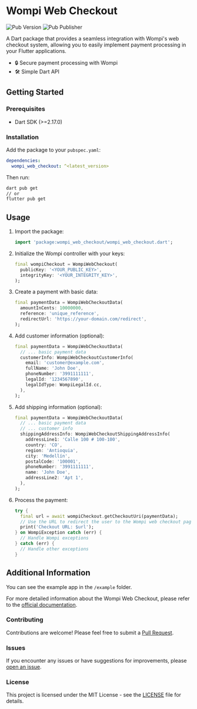 # Wompi Web Checkout

![Pub Version](https://img.shields.io/pub/v/wompi_web_checkout) ![Pub Publisher](https://img.shields.io/pub/publisher/wompi_web_checkout)

A Dart package that provides a seamless integration with Wompi's web checkout system, allowing you to easily implement payment processing in your Flutter applications.

- 🔒 Secure payment processing with Wompi
- 🛠️ Simple Dart API

## Getting Started

### Prerequisites

- Dart SDK (>=2.17.0)

### Installation

Add the package to your `pubspec.yaml`:

```yaml
dependencies:
  wompi_web_checkout: ^<latest_version>
```

Then run:

```bash
dart pub get
// or
flutter pub get
```

## Usage

1. Import the package:

    ```dart
    import 'package:wompi_web_checkout/wompi_web_checkout.dart';
    ```

2. Initialize the Wompi controller with your keys:

    ```dart
    final wompiCheckout = WompiWebCheckout(
      publicKey: '<YOUR_PUBLIC_KEY>',
      integrityKey: '<YOUR_INTEGRITY_KEY>',
    );
    ```

3. Create a payment with basic data:

    ```dart
    final paymentData = WompiWebCheckoutData(
      amountInCents: 10000000,
      reference: 'unique_reference',
      redirectUrl: 'https://your-domain.com/redirect',
    );
    ```

4. Add customer information (optional):

    ```dart
    final paymentData = WompiWebCheckoutData(
      // ... basic payment data
      customerInfo: WompiWebCheckoutCustomerInfo(
        email: 'customer@example.com',
        fullName: 'John Doe',
        phoneNumber: '3991111111',
        legalId: '1234567890',
        legalIdType: WompiLegalId.cc,
      ),
    );
    ```

5. Add shipping information (optional):

    ```dart
    final paymentData = WompiWebCheckoutData(
      // ... basic payment data
      // ... customer info
      shippingAddressInfo: WompiWebCheckoutShippingAddressInfo(
        addressLine1: 'Calle 100 # 100-100',
        country: 'CO',
        region: 'Antioquia',
        city: 'Medellín',
        postalCode: '100001',
        phoneNumber: '3991111111',
        name: 'John Doe',
        addressLine2: 'Apt 1',
      ),
    );
    ```

6. Process the payment:

    ```dart
    try {
      final url = await wompiCheckout.getCheckoutUri(paymentData);
      // Use the URL to redirect the user to the Wompi web checkout page
      print('Checkout URL: $url');
    } on WompiException catch (err) {
      // Handle Wompi exceptions
    } catch (err) {
      // Handle other exceptions
    }
    ```

## Additional Information

You can see the example app in the `/example` folder.

For more detailed information about the Wompi Web Checkout, please refer to the [official documentation](https://docs.wompi.co/docs/colombia/widget-checkout-web/#web-checkout/).

### Contributing

Contributions are welcome! Please feel free to submit a [Pull Request](https://github.com/atleugim/wompi_web_checkout/pulls).

### Issues

If you encounter any issues or have suggestions for improvements, please [open an issue](https://github.com/atleugim/wompi_web_checkout/issues).

### License

This project is licensed under the MIT License - see the [LICENSE](LICENSE) file for details.
